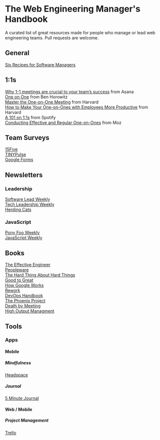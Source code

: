# The Web Engineering Manager's Handbook
A curated list of great resources made for people who manage or lead web engineering teams. Pull requests are welcome.

## General
[Six Recipes for Software Managers](http://eng.localytics.com/six-recipes-for-software-managers/)

## 1:1s
[Why 1-1 meetings are crucial to your team’s success](https://blog.asana.com/2015/05/workstyle-what-is-a-1-1/) from Asana    
[One on One](http://www.bhorowitz.com/one_on_one) from Ben Horowitz    
[Master the One-on-One Meeting](http://hbswk.hbs.edu/item/master-the-one-on-one-meeting) from Harvard    
[How to Make Your One-on-Ones with Employees More Productive](https://hbr.org/2016/08/how-to-make-your-one-on-ones-with-employees-more-productive) from Harvard    
[A 101 on 1:1s](https://labs.spotify.com/2015/12/16/a-101-on-11s/) from Spotify   
[Conducting Effective and Regular One-on-Ones](https://moz.com/blog/conducting-effective-and-regular-oneonones) from Moz

## Team Surveys
[15Five](https://www.15five.com/)    
[TINYPulse](https://www.tinypulse.com/)    
[Google Forms](https://www.google.com/forms/about/)

## Newsletters
### Leadership
[Software Lead Weekly](http://softwareleadweekly.com/)    
[Tech Leadership Weekly](http://www.techleadershipweekly.com/)    
[Herding Cats](https://herdingcats.curated.co/)    

### JavaScript
[Pony Foo Weekly](https://ponyfoo.com/weekly)    
[JavaScript Weekly](http://javascriptweekly.com/)

## Books
[The Effective Engineer](https://www.theeffectiveengineer.com/book)    
[Peopleware](https://www.amazon.com/Peopleware-Productive-Projects-Teams-3rd/dp/0321934113/ref=dp_ob_title_bk)   
[The Hard Thing About Hard Things](https://www.amazon.com/dp/B00DQ845EA)     
[Good to Great](https://www.amazon.com/Good-Great-Some-Companies-Others-ebook/dp/B0058DRUV6/ref=pd_sim_351_15)    
[How Google Works](https://www.amazon.com/How-Google-Works/dp/B00MOZPSYW/ref=tmm_aud_swatch_0?_encoding=UTF8&qid=&sr=)    
[Rework](https://www.amazon.com/Rework-Jason-Fried-ebook/dp/B002MUAJ2A/ref=pd_sim_351_21)  
[DevOps Handbook](https://www.amazon.com/DevOps-Handbook-World-Class-Reliability-Organizations/dp/1942788002)   
[The Phoenix Project](https://www.amazon.com/Phoenix-Project-DevOps-Helping-Business-ebook/dp/B00AZRBLHO/ref=sr_1_1)   
[Death by Meeting](https://www.amazon.com/Death-Meeting-Leadership-Business-Lencioni-ebook/dp/B008L03W7O/ref=pd_sim_351_40)   
[High Output Managment](https://www.amazon.com/dp/B015VACHOK/ref=dp-kindle-redirect?_encoding=UTF8&btkr=1)    

## Tools
### Apps
#### Mobile
##### Mindfulness
[Headspace](https://www.headspace.com/)

##### Journal
[5 Minute Journal](https://www.intelligentchange.com/products/the-five-minute-journal)

#### Web / Mobile
##### Project Management
[Trello](https://trello.com/)
